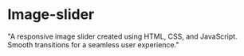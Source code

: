 # Image-slider
"A responsive image slider created using HTML, CSS, and JavaScript. Smooth transitions for a seamless user experience."
